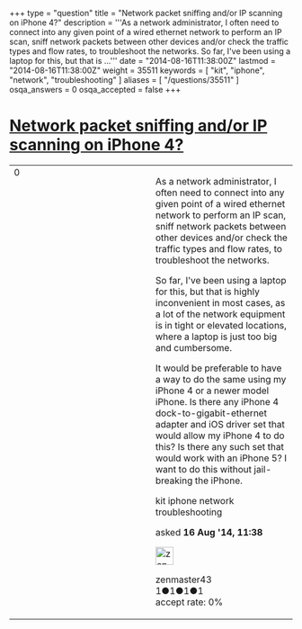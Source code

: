 +++
type = "question"
title = "Network packet sniffing and/or IP scanning on iPhone 4?"
description = '''As a network administrator, I often need to connect into any given point of a wired ethernet network to perform an IP scan, sniff network packets between other devices and/or check the traffic types and flow rates, to troubleshoot the networks. So far, I&#x27;ve been using a laptop for this, but that is ...'''
date = "2014-08-16T11:38:00Z"
lastmod = "2014-08-16T11:38:00Z"
weight = 35511
keywords = [ "kit", "iphone", "network", "troubleshooting" ]
aliases = [ "/questions/35511" ]
osqa_answers = 0
osqa_accepted = false
+++

<div class="headNormal">

# [Network packet sniffing and/or IP scanning on iPhone 4?](/questions/35511/network-packet-sniffing-andor-ip-scanning-on-iphone-4)

</div>

<div id="main-body">

<div id="askform">

<table id="question-table" style="width:100%;"><colgroup><col style="width: 50%" /><col style="width: 50%" /></colgroup><tbody><tr class="odd"><td style="width: 30px; vertical-align: top"><div class="vote-buttons"><span id="post-35511-upvote" class="ajax-command post-vote up" rel="nofollow" title="I like this post (click again to cancel)"> </span><div id="post-35511-score" class="post-score" title="current number of votes">0</div><span id="post-35511-downvote" class="ajax-command post-vote down" rel="nofollow" title="I dont like this post (click again to cancel)"> </span> <span id="favorite-mark" class="ajax-command favorite-mark" rel="nofollow" title="mark/unmark this question as favorite (click again to cancel)"> </span><div id="favorite-count" class="favorite-count"></div></div></td><td><div id="item-right"><div class="question-body"><p>As a network administrator, I often need to connect into any given point of a wired ethernet network to perform an IP scan, sniff network packets between other devices and/or check the traffic types and flow rates, to troubleshoot the networks.</p><p>So far, I've been using a laptop for this, but that is highly inconvenient in most cases, as a lot of the network equipment is in tight or elevated locations, where a laptop is just too big and cumbersome.</p><p>It would be preferable to have a way to do the same using my iPhone 4 or a newer model iPhone. Is there any iPhone 4 dock-to-gigabit-ethernet adapter and iOS driver set that would allow my iPhone 4 to do this? Is there any such set that would work with an iPhone 5? I want to do this without jail-breaking the iPhone.</p></div><div id="question-tags" class="tags-container tags"><span class="post-tag tag-link-kit" rel="tag" title="see questions tagged &#39;kit&#39;">kit</span> <span class="post-tag tag-link-iphone" rel="tag" title="see questions tagged &#39;iphone&#39;">iphone</span> <span class="post-tag tag-link-network" rel="tag" title="see questions tagged &#39;network&#39;">network</span> <span class="post-tag tag-link-troubleshooting" rel="tag" title="see questions tagged &#39;troubleshooting&#39;">troubleshooting</span></div><div id="question-controls" class="post-controls"></div><div class="post-update-info-container"><div class="post-update-info post-update-info-user"><p>asked <strong>16 Aug '14, 11:38</strong></p><img src="https://secure.gravatar.com/avatar/ba963d84ad8dbfe8344f88f36855590a?s=32&amp;d=identicon&amp;r=g" class="gravatar" width="32" height="32" alt="zenmaster43&#39;s gravatar image" /><p><span>zenmaster43</span><br />
<span class="score" title="1 reputation points">1</span><span title="1 badges"><span class="badge1">●</span><span class="badgecount">1</span></span><span title="1 badges"><span class="silver">●</span><span class="badgecount">1</span></span><span title="1 badges"><span class="bronze">●</span><span class="badgecount">1</span></span><br />
<span class="accept_rate" title="Rate of the user&#39;s accepted answers">accept rate:</span> <span title="zenmaster43 has no accepted answers">0%</span></p></div></div><div id="comments-container-35511" class="comments-container"></div><div id="comment-tools-35511" class="comment-tools"></div><div class="clear"></div><div id="comment-35511-form-container" class="comment-form-container"></div><div class="clear"></div></div></td></tr></tbody></table>

</div>

</div>

